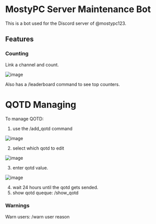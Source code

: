 # MostyPC Server Maintenance Bot
This is a bot used for the Discord server of @mostypc123.

## Features
### Counting
Link a channel and count.

![image](https://github.com/user-attachments/assets/c89e554e-8650-4e7b-acfb-0b3d2677bcfa)

Also has a /leaderboard command to see top counters.

# QOTD Managing
To manage QOTD:

1. use the /add_qotd command

![image](https://github.com/user-attachments/assets/46d86cdd-7a83-494a-95d9-e2a089a94181)

2. select which qotd to edit

![image](https://github.com/user-attachments/assets/09c65032-b62e-4c4f-b083-79831ba0a427)

3. enter qotd value.

![image](https://github.com/user-attachments/assets/8ea49b10-9fdb-44cd-90b2-0d1310201db4)

4. wait 24 hours until the qotd gets sended.
5. show qotd queque: /show_qotd

### Warnings
Warn users:
/warn user reason
